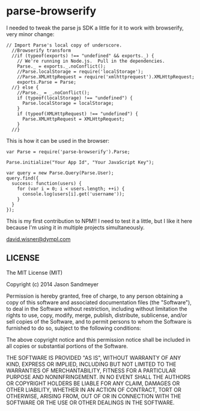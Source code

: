 parse-browserify
================

I needed to tweak the parse js SDK a little for it to work with browserify, very minor change:

```
// Import Parse's local copy of underscore.
  //Browserify transform
  //if (typeof(exports) !== "undefined" && exports._) {
    // We're running in Node.js.  Pull in the dependencies.
    Parse._ = exports._.noConflict();
    //Parse.localStorage = require('localStorage');
    //Parse.XMLHttpRequest = require('xmlhttprequest').XMLHttpRequest;
    exports.Parse = Parse;
  //} else {
    //Parse._ = _.noConflict();
    if (typeof(localStorage) !== "undefined") {
      Parse.localStorage = localStorage;
    }
    if (typeof(XMLHttpRequest) !== "undefined") {
      Parse.XMLHttpRequest = XMLHttpRequest;
    }
  //}
```

This is how it can be used in the browser:


```
var Parse = require('parse-browserify').Parse;
 
Parse.initialize("Your App Id", "Your JavaScript Key");
 
var query = new Parse.Query(Parse.User);
query.find({
  success: function(users) {
    for (var i = 0; i < users.length; ++i) {
      console.log(users[i].get('username'));
    }
  }
});

```

This is my first contribution to NPM!! I need to test it a little, but I like it here because I'm using it in multiple projects simultaneously.

<david.wisner@dympl.com>

## LICENSE

The MIT License (MIT)

Copyright (c) 2014 Jason Sandmeyer

Permission is hereby granted, free of charge, to any person obtaining a copy of this software and associated documentation files (the "Software"), to deal in the Software without restriction, including without limitation the rights to use, copy, modify, merge, publish, distribute, sublicense, and/or sell copies of the Software, and to permit persons to whom the Software is furnished to do so, subject to the following conditions:

The above copyright notice and this permission notice shall be included in all copies or substantial portions of the Software.

THE SOFTWARE IS PROVIDED "AS IS", WITHOUT WARRANTY OF ANY KIND, EXPRESS OR IMPLIED, INCLUDING BUT NOT LIMITED TO THE WARRANTIES OF MERCHANTABILITY, FITNESS FOR A PARTICULAR PURPOSE AND NONINFRINGEMENT. IN NO EVENT SHALL THE AUTHORS OR COPYRIGHT HOLDERS BE LIABLE FOR ANY CLAIM, DAMAGES OR OTHER LIABILITY, WHETHER IN AN ACTION OF CONTRACT, TORT OR OTHERWISE, ARISING FROM, OUT OF OR IN CONNECTION WITH THE SOFTWARE OR THE USE OR OTHER DEALINGS IN THE SOFTWARE.

